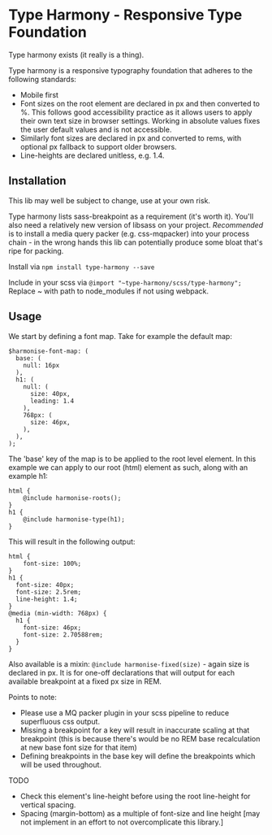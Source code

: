# Type Harmony - Responsive Type Foundation

Type harmony exists (it really is a thing).

Type harmony is a responsive typography foundation that adheres to the following standards:

- Mobile first
- Font sizes on the root element are declared in px and then converted to %. This follows good accessibility practice as it allows users to apply their own text size in browser settings. Working in absolute values fixes the user default values and is not accessible.
- Similarly font sizes are declared in px and converted to rems, with optional px fallback to support older browsers.
- Line-heights are declared unitless, e.g. 1.4.




## Installation

This lib may well be subject to change, use at your own risk.

Type harmony lists sass-breakpoint as a requirement (it's worth it). You'll also need a relatively new version of libsass on your project. *Recommended* is to install a media query packer (e.g. css-mqpacker) into your process chain - in the wrong hands this lib can potentially produce some bloat that's ripe for packing.

Install via `npm install type-harmony --save`

Include in your scss via `@import "~type-harmony/scss/type-harmony";` Replace ~ with path to node_modules if not using webpack.


## Usage

We start by defining a font map. Take for example the default map:

```
$harmonise-font-map: (
  base: (
    null: 16px
  ),
  h1: (
    null: (
      size: 40px,
      leading: 1.4
    ),
    768px: (
      size: 46px,
    ),
  ),
);

```

The 'base' key of the map is to be applied to the root level element. In this example we can apply to our root (html) element as such, along with an example h1:
```
html {
	@include harmonise-roots();
}
h1 {
	@include harmonise-type(h1);
}
```

This will result in the following output:
```
html {
    font-size: 100%;
}
h1 {
  font-size: 40px;
  font-size: 2.5rem;
  line-height: 1.4; 
}
@media (min-width: 768px) {
  h1 {
    font-size: 46px;
    font-size: 2.70588rem;
  } 
}
```

Also available is a mixin: `@include harmonise-fixed(size)` - again size is declared in px. It is for one-off declarations that will output for each available breakpoint at a fixed px size in REM.

Points to note:
- Please use a MQ packer plugin in your scss pipeline to reduce superfluous css output.
- Missing a breakpoint for a key will result in inaccurate scaling at that breakpoint (this is because there's would be no REM base recalculation at new base font size for that item)
- Defining breakpoints in the base key will define the breakpoints which will be used throughout.


TODO
- Check this element's line-height before using the root line-height for vertical spacing.
- Spacing (margin-bottom) as a multiple of font-size and line height [may not implement in an effort to not overcomplicate this library.]
